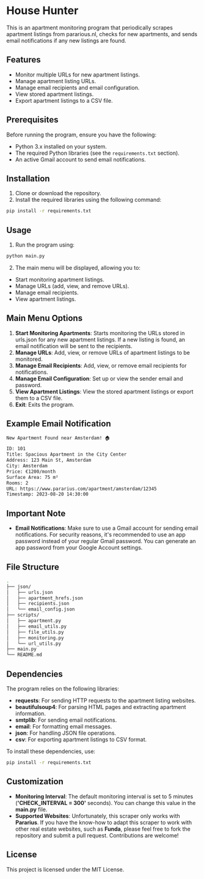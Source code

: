 # House Hunter

This is an apartment monitoring program that periodically scrapes apartment listings from pararious.nl, checks for new apartments, and sends email notifications if any new listings are found.

## Features

- Monitor multiple URLs for new apartment listings.
- Manage apartment listing URLs.
- Manage email recipients and email configuration.
- View stored apartment listings.
- Export apartment listings to a CSV file.

## Prerequisites

Before running the program, ensure you have the following:

- Python 3.x installed on your system.
- The required Python libraries (see the `requirements.txt` section).
- An active Gmail account to send email notifications.

## Installation

1. Clone or download the repository.
2. Install the required libraries using the following command:

```bash
pip install -r requirements.txt
```

## Usage
1. Run the program using:
```bash
python main.py
```
2. The main menu will be displayed, allowing you to:
* Start monitoring apartment listings.
* Manage URLs (add, view, and remove URLs).
* Manage email recipients.
* View apartment listings.

## Main Menu Options
1. __Start Monitoring Apartments__: Starts monitoring the URLs stored in urls.json for any new apartment listings. If a new listing is found, an email notification will be sent to the recipients.
2. __Manage URLs__: Add, view, or remove URLs of apartment listings to be monitored.
3. __Manage Email Recipients__: Add, view, or remove email recipients for notifications.
4. __Manage Email Configuration__: Set up or view the sender email and password.
5. __View Apartment Listings__: View the stored apartment listings or export them to a CSV file.
6. __Exit__: Exits the program.

## Example Email Notification
```bash
New Apartment Found near Amsterdam! 🏠

ID: 101
Title: Spacious Apartment in the City Center
Address: 123 Main St, Amsterdam
City: Amsterdam
Price: €1200/month
Surface Area: 75 m²
Rooms: 2
URL: https://www.pararius.com/apartment/amsterdam/12345
Timestamp: 2023-08-20 14:30:00
```

## Important Note
* __Email Notifications__: Make sure to use a Gmail account for sending email notifications. For security reasons, it's recommended to use an app password instead of your regular Gmail password. You can generate an app password from your Google Account settings.

## File Structure
```bash
.
├── json/
│   ├── urls.json
│   ├── apartment_hrefs.json
│   ├── recipients.json
│   └── email_config.json
├── scripts/
│   ├── apartment.py
│   ├── email_utils.py
│   ├── file_utils.py
│   ├── monitoring.py
│   └── url_utils.py
├── main.py
└── README.md
```

## Dependencies
The program relies on the following libraries:
* __requests__: For sending HTTP requests to the apartment listing websites.
* __beautifulsoup4__: For parsing HTML pages and extracting apartment information.
* __smtplib__: For sending email notifications.
* __email__: For formatting email messages.
* __json__: For handling JSON file operations.
* __csv__: For exporting apartment listings to CSV format.

To install these dependencies, use:
```bash
pip install -r requirements.txt
```

## Customization
* __Monitoring Interval__:
The default monitoring interval is set to 5 minutes (__'CHECK_INTERVAL = 300'__ seconds). You can change this value in the __main.py__ file.
* __Supported Websites__:
Unfortunately, this scraper only works with __Pararius__. If you have the know-how to adapt this scraper to work with other real estate websites, such as __Funda__, please feel free to fork the repository and submit a pull request. Contributions are welcome!

## License
This project is licensed under the MIT License.